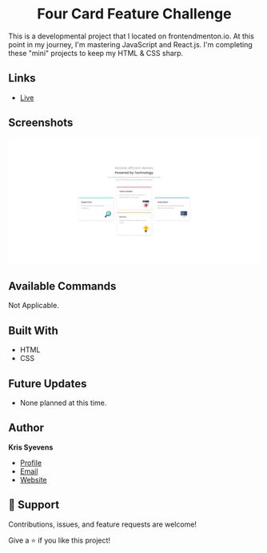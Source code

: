 <h1 align="center">Four Card Feature Challenge</h1>

<p>
  This is a developmental project that I located on frontendmenton.io. At this point in my journey, I'm mastering JavaScript and React.js. I'm completing these "mini" projects to keep my HTML & CSS sharp.
  </p>

## Links

- [Live](https://kris-syevens.github.io/Front-End-Mentor-Challenges/Four-Card-Feature-Challenge)



## Screenshots

![Home Page](images/Preview.png)



## Available Commands

Not Applicable.

## Built With

- HTML
- CSS

## Future Updates

- None planned at this time.

## Author

**Kris Syevens**

- [Profile](https://github.com/Kris-Syevens "Kris Syevens")
- [Email](mailto:kris@syevens.com?subject=Hi "Hi!")
- [Website](http://syevens.com "Welcome")

## 🤝 Support

Contributions, issues, and feature requests are welcome!

Give a ⭐️ if you like this project!

